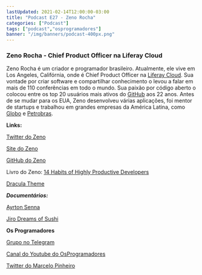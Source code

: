 ```yaml
---
lastUpdated: 2021-02-14T12:00:00-03:00
title: "Podcast E27 - Zeno Rocha"
categories: ["Podcast"]
tags: ["podcast","osprogramadores"]
banner: "/img/banners/podcast-400px.png"
---
```


### Zeno Rocha - Chief Product Officer na Liferay Cloud

Zeno Rocha é um criador e programador brasileiro. Atualmente, ele vive em Los Angeles, Califórnia, onde é Chief Product Officer na [Liferay Cloud](https://www.liferay.com/products/dxp-cloud). Sua vontade por criar software e compartilhar conhecimento o levou a falar em mais de 110 conferências em todo o mundo. Sua paixão por código aberto o colocou entre os top 20 usuários mais ativos do [GitHub](https://github.com/) aos 22 anos. Antes de se mudar para os EUA, Zeno desenvolveu várias aplicações, foi mentor de startups e trabalhou em grandes empresas da América Latina, como [Globo](https://redeglobo.globo.com/) e [Petrobras](https://petrobras.com.br/en/).


<SpotifyEmbed episode="4KJCDLnsFJn66g9RpT9Dth"></SpotifyEmbed>


**Links:**

[Twitter do Zeno](https://twitter.com/zenorocha)

[Site do Zeno](https://zenorocha.com/)

[GitHub do Zeno](https://github.com/zenorocha)

Livro do Zeno: [14 Habits of Highly Productive Developers](https://14habits.com/)

[Dracula Theme](https://draculatheme.com/)

***Documentários:***

[Ayrton Senna](https://www.netflix.com/ca/title/70170051#:~:text=2010%7CPG%2D13%20%7C1h,hero%20in%20his%20native%20Brazil.)

[Jiro Dreams of Sushi](https://www.imdb.com/title/tt1772925/)


**Os Programadores**

[Grupo no Telegram](https://t.me/osprogramadores)

[Canal do Youtube do OsProgramadores](https://www.youtube.com/channel/UCt_YNYGl6K5yNXlXEQDdwWg?view_as=subscriber)

[Twitter do Marcelo Pinheiro](https://twitter.com/mpinheir)
